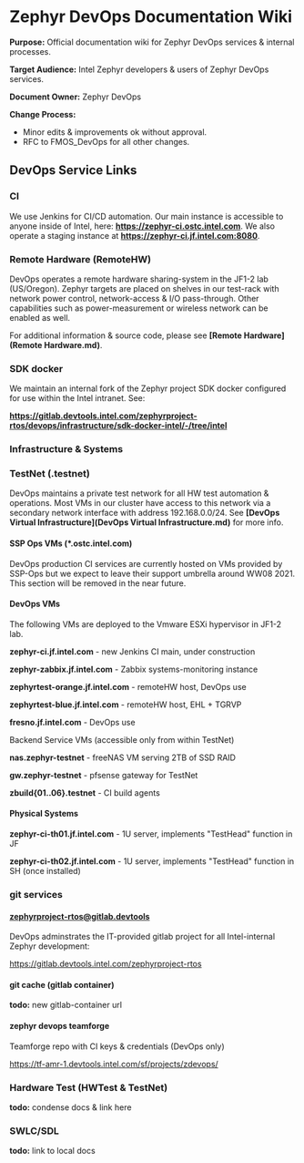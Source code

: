 # Zephyr DevOps Documentation Wiki
**Purpose:** Official documentation wiki for Zephyr DevOps services & internal processes. 

**Target Audience:** Intel Zephyr developers & users of Zephyr DevOps services. 

**Document Owner:** Zephyr DevOps 

**Change Process:** 
* Minor edits & improvements ok without approval.
* RFC to FMOS_DevOps for all other changes.

## DevOps Service Links

### CI

We use Jenkins for CI/CD automation. Our main instance is accessible to anyone inside of Intel, here: **https://zephyr-ci.ostc.intel.com**. We also operate a staging instance at **https://zephyr-ci.jf.intel.com:8080**.

### Remote Hardware (RemoteHW)

DevOps operates a remote hardware sharing-system in the JF1-2 lab (US/Oregon).
Zephyr targets are placed on shelves in our test-rack with network power control, network-access & I/O pass-through.
Other capabilities such as power-measurement or wireless network can be enabled as well. 

For additional information & source code, please see **[Remote Hardware](Remote Hardware.md)**.

### SDK docker

We maintain an internal fork of the Zephyr project SDK docker configured for use within the Intel intranet.
See: 

**https://gitlab.devtools.intel.com/zephyrproject-rtos/devops/infrastructure/sdk-docker-intel/-/tree/intel**

### Infrastructure & Systems

### TestNet (.testnet)

DevOps maintains a private test network for all HW test automation & operations. Most VMs in our cluster have access to this network via a secondary network interface with address 192.168.0.0/24. See **[DevOps Virtual Infrastructure](DevOps Virtual Infrastructure.md)** for more info.

#### SSP Ops VMs (*.ostc.intel.com)

DevOps production CI services are currently hosted on VMs provided by SSP-Ops but we expect to leave their support umbrella around WW08 2021. This section will be removed in the near future. 

#### DevOps VMs 

The following VMs are deployed to the Vmware ESXi hypervisor in JF1-2 lab.

**zephyr-ci.jf.intel.com** - new Jenkins CI main, under construction

**zephyr-zabbix.jf.intel.com** - Zabbix systems-monitoring instance

**zephyrtest-orange.jf.intel.com** - remoteHW host, DevOps use

**zephyrtest-blue.jf.intel.com** - remoteHW host, EHL + TGRVP

**fresno.jf.intel.com** - DevOps use

Backend Service VMs (accessible only from within TestNet)

**nas.zephyr-testnet** - freeNAS VM serving 2TB of SSD RAID

**gw.zephyr-testnet** - pfsense gateway for TestNet

**zbuild{01..06}.testnet** - CI build agents

#### Physical Systems 

**zephyr-ci-th01.jf.intel.com** - 1U server, implements "TestHead" function in JF

**zephyr-ci-th02.jf.intel.com** - 1U server, implements "TestHead" function in SH (once installed)

### git services

#### zephyrproject-rtos@gitlab.devtools

DevOps adminstrates the IT-provided gitlab project for all Intel-internal Zephyr development:

https://gitlab.devtools.intel.com/zephyrproject-rtos

#### git cache (gitlab container)

**todo:** new gitlab-container url

#### zephyr devops teamforge

Teamforge repo with CI keys & credentials (DevOps only)

https://tf-amr-1.devtools.intel.com/sf/projects/zdevops/

### Hardware Test (HWTest & TestNet)
**todo:** condense docs & link here  

### SWLC/SDL
**todo:** link to local docs


